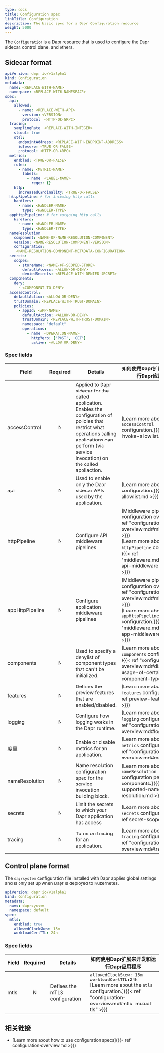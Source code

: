 ```yaml
---
type: docs
title: Configuration spec
linkTitle: Configuration
description: The basic spec for a Dapr Configuration resource
weight: 5000
---
```


The `Configuration` is a Dapr resource that is used to configure the Dapr sidecar, control plane, and others.

## Sidecar format

```yaml
apiVersion: dapr.io/v1alpha1
kind: Configuration
metadata:
  name: <REPLACE-WITH-NAME>
  namespace: <REPLACE-WITH-NAMESPACE>
spec:
  api:
    allowed:
      - name: <REPLACE-WITH-API>
        version: <VERSION>
        protocol: <HTTP-OR-GRPC>
  tracing:
    samplingRate: <REPLACE-WITH-INTEGER>
    stdout: true
    otel:
      endpointAddress: <REPLACE-WITH-ENDPOINT-ADDRESS>
      isSecure: <TRUE-OR-FALSE>
      protocol: <HTTP-OR-GRPC>
  metrics:
    enabled: <TRUE-OR-FALSE>
    rules:
      - name: <METRIC-NAME>
        labels:
          - name: <LABEL-NAME>
            regex: {}
    http:
      increasedCardinality: <TRUE-OR-FALSE>
  httpPipeline: # for incoming http calls
    handlers:
      - name: <HANDLER-NAME>
        type: <HANDLER-TYPE>
  appHttpPipeline: # for outgoing http calls
    handlers:
      - name: <HANDLER-NAME>
        type: <HANDLER-TYPE>
  nameResolution:
    component: <NAME-OF-NAME-RESOLUTION-COMPONENT>
    version: <NAME-RESOLUTION-COMPONENT-VERSION>
    configuration:
     <NAME-RESOLUTION-COMPONENT-METADATA-CONFIGURATION>
  secrets:
    scopes:
      - storeName: <NAME-OF-SCOPED-STORE>
        defaultAccess: <ALLOW-OR-DENY>
        deniedSecrets: <REPLACE-WITH-DENIED-SECRET>
  components:
    deny:
      - <COMPONENT-TO-DENY>
  accessControl:
    defaultAction: <ALLOW-OR-DENY>
    trustDomain: <REPLACE-WITH-TRUST-DOMAIN>
    policies:
      - appId: <APP-NAME>
        defaultAction: <ALLOW-OR-DENY>
        trustDomain: <REPLACE-WITH-TRUST-DOMAIN>
        namespace: "default"
        operations:
          - name: <OPERATION-NAME>
            httpVerb: ['POST', 'GET']
            action: <ALLOW-OR-DENY>
```

### Spec fields

| Field           | Required | Details                                                                                                                                                                                                                         | 如何使用Dapr扩展来开发和运行Dapr应用程序                                                                                                                                                                                                                                                                                                                                                   |
| --------------- | :------: | ------------------------------------------------------------------------------------------------------------------------------------------------------------------------------------------------------------------------------- | -------------------------------------------------------------------------------------------------------------------------------------------------------------------------------------------------------------------------------------------------------------------------------------------------------------------------------------------------------------------------- |
| accessControl   |     N    | Applied to Dapr sidecar for the called application. Enables the configuration of policies that restrict what operations calling applications can perform (via service invocation) on the called appliaction. | [Learn more about the `accessControl` configuration.]({{< ref invoke-allowlist.md >}})                                                                                                                                                                                                              |
| api             |     N    | Used to enable only the Dapr sidecar APIs used by the application.                                                                                                                                                              | [Learn more about the `api` configuration.]({{< ref api-allowlist.md >}})                                                                                                                                                                                                                           |
| httpPipeline    |     N    | Configure API middleware pipelines                                                                                                                                                                                              | [Middleware pipeline configuration overview]({{< ref "configuration-overview\.md#middleware" >}})<br>[Learn more about the `httpPipeline` configuration.]({{< ref "middleware.md#configure-api-middleware-pipelines" >}})    |
| appHttpPipeline |     N    | Configure application middleware pipelines                                                                                                                                                                                      | [Middleware pipeline configuration overview]({{< ref "configuration-overview\.md#middleware" >}})<br>[Learn more about the `appHttpPipeline` configuration.]({{< ref "middleware.md#configure-app-middleware-pipelines" >}}) |
| components      |     N    | Used to specify a denylist of component types that can't be initialized.                                                                                                                                                        | [Learn more about the `components` configuration.]({{< ref "configuration-overview\.md#disallow-usage-of-certain-component-types" >}})                                                                                                                                                              |
| features        |     N    | Defines the preview features that are enabled/disabled.                                                                                                                                                                         | [Learn more about the `features` configuration.]({{< ref preview-features.md >}})                                                                                                                                                                                                                   |
| logging         |     N    | Configure how logging works in the Dapr runtime.                                                                                                                                                                                | [Learn more about the `logging` configuration.]({{< ref "configuration-overview\.md#logging" >}})                                                                                                                                                                                                   |
| 度量              |     N    | Enable or disable metrics for an application.                                                                                                                                                                                   | [Learn more about the `metrics` configuration.]({{< ref "configuration-overview\.md#metrics" >}})                                                                                                                                                                                                   |
| nameResolution  |     N    | Name resolution configuration spec for the service invocation building block.                                                                                                                                                   | [Learn more about the `nameResolution` configuration per components.]({{< ref supported-name-resolution.md >}})                                                                                                                                                                                     |
| secrets         |     N    | Limit the secrets to which your Dapr application has access.                                                                                                                                                                    | [Learn more about the `secrets` configuration.]({{< ref secret-scope.md >}})                                                                                                                                                                                                                        |
| tracing         |     N    | Turns on tracing for an application.                                                                                                                                                                                            | [Learn more about the `tracing` configuration.]({{< ref "configuration-overview\.md#tracing" >}})                                                                                                                                                                                                   |

## Control plane format

The `daprsystem` configuration file installed with Dapr applies global settings and is only set up when Dapr is deployed to Kubernetes.

```yml
apiVersion: dapr.io/v1alpha1
kind: Configuration
metadata:
  name: daprsystem
  namespace: default
spec:
  mtls:
    enabled: true
    allowedClockSkew: 15m
    workloadCertTTL: 24h
```

### Spec fields

| Field | Required | Details                        | 如何使用Dapr扩展来开发和运行Dapr应用程序                                                                                                                                                                                                          |
| ----- | :------: | ------------------------------ | --------------------------------------------------------------------------------------------------------------------------------------------------------------------------------------------------------------------------------- |
| mtls  |     N    | Defines the mTLS configuration | `allowedClockSkew: 15m`<br>`workloadCertTTL:24h`<br>[Learn more about the `mtls` configuration.]({{< ref "configuration-overview\.md#mtls-mutual-tls" >}}) |

## 相关链接

- [Learn more about how to use configuration specs]({{< ref configuration-overview\.md >}})
